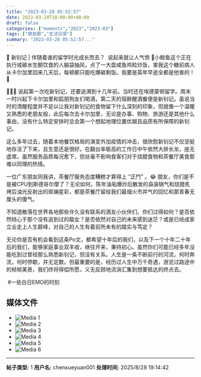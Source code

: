 ```yaml
---
title: "2023-03-20 05:52:57"
date: 2023-03-20T10:00:00+08:00
draft: false
categories: ["moments","2023","2023-03"]
tags: ["朋友圈","生活记录"]
summary: "2023-03-20 05:52:57..."
---
```


🌟 新钊记 | 伴随着谁的留学时光成长而去？
​
​说起来就让人气愤 😤
​小鲸鱼这个正在执行戒碳水生酮饮食的人脑袋抽风，点了一大盘咸鱼鸡粒炒饭，害我这个糖前病人从卡尔加里回来几天后，每顿都只能吃爆碳剩饭。我要是英年早逝全都是他害的！🥵

🥟🥟🥟
​
​说起第一次吃新钊记，还要追溯到十几年前。当时还在埃德蒙顿留学。周末一时兴起下卡尔加里和狐朋狗友们喝酒，第二天的宿醉醒酒餐便是新钊记。虽说当时的清醒程度并不足以让我对新钊记的食物留下什么深刻的印象，但就像一个温暖又熟悉的老朋友般，此后每次去卡尔加里，无论是办事、购物、旅游还是其他什么事由，没有什么特定安排时总会第一个想起地理位置优越且品质有所保障的新钊记。

这么多年过去，随着本地餐饮格局的演变外加疫情的冲击，很欣慰新钊记不仅坚挺地存活了下来，且生意还是很好。在翻台率极高的工作日中午依然大排长龙，座无虚席。虽然服务品质每况愈下，但丝毫不影响食客们对于烧腊食物和茶餐厅美食那难以同理的热情。

一位广东朋友同我讲，茶餐厅服务态度糟糕才算得上 “正鬥” 。😂 朋友，你们是不是被CPU到斯德哥尔摩了？无论如何，陈年油垢爆炒后散发的袅袅锅气和烧腊炙烤后油光反射出的斑斓星彩，都是茶餐厅留给我们最烟火市井气的回忆和那青春无厘头的傻气。

不知道散落在世界各地那些许久没有联系的酒友小伙伴们，你们过得如何？是否依然倾心于那个没有追到过的靓女？是否依然对自己的未来感到迷茫？或是已经成家立业走上人生巅峰，对自己的人生有着前所未有的踏实与笃定？

无论你是否有机会看到这条Po文，都希望十年后的我们，以及下一个十年二十年后的我们，能够家庭事业双丰收，继往开来，秉持初心。虽然你们可能已经多年没能吃到过曾经那么熟悉新钊记，但没有关系。人生是一条不断前行的河流，何时奔流，何时停歇，并无定数。但最重要的是，经历过人生中万千奇遇，游览过路途中的帧帧美景，我们终将得偿所愿，义无反顾地流淌汇集到想要抵达的终点去。

​
​#一些白日EMO的时刻

## 媒体文件

- ![Media 1](/Moments/photos/2023-03-20/202303200552570.jpg)
- ![Media 2](/Moments/photos/2023-03-20/202303200552571.jpg)
- ![Media 3](/Moments/photos/2023-03-20/202303200552572.jpg)
- ![Media 4](/Moments/photos/2023-03-20/202303200552573.jpg)
- ![Media 5](/Moments/photos/2023-03-20/202303200552574.jpg)
- ![Media 6](/Moments/photos/2023-03-20/202303200552575.jpg)

---

**帖子类型:** 1
**用户名:** chenxueyuan001
**处理时间:** 2025/8/28 19:14:42